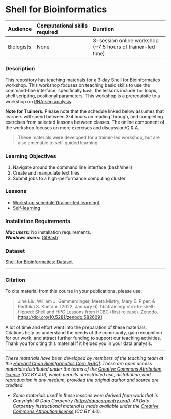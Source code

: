 # Shell for Bioinformatics

| Audience | Computational skills required | Duration |
:----------|:-------------|:----------|
| Biologists | None | 3-session online workshop (~7.5 hours of trainer-led time)|

### Description

This repository has teaching materials for a 3-day Shell for Bioinformatics workshop. This workshop focuses on teaching basic skills to use the command-line interface, specifically `bash`, the lessons include `for` loops, shell scripting, positional parameters. This workshop is a prerequisite to a workshop on [RNA-seq analysis](https://hbctraining.github.io/Intro-to-rnaseq-hpc-O2/).

**Note for Trainers:** Please note that the schedule linked below assumes that learners will spend between 3-4 hours on reading through, and completing exercises from selected lessons between classes. The online component of the workshop focuses on more exercises and discussion/Q & A.

> These materials were developed for a trainer-led workshop, but are also amenable to self-guided learning.

### Learning Objectives

1.	Navigate around the command line interface (bash/shell)
2.	Create and manipulate text files 
3.	Submit jobs to a high-performance computing cluster

### Lessons
* [Workshop schedule (trainer-led learning)](schedule/README.md)
* [Self-learning](schedule/links-to-lessons.md)

### Installation Requirements
***Mac users:***
No installation requirements.  
***Windows users:***
[GitBash](https://git-scm.com/download/win)  

### Dataset
[Shell for Bioinformatics: Dataset](https://www.dropbox.com/s/t3lkyz1pz021222/unix_lesson.tar.gz?dl=1)

---

### Citation

To cite material from this course in your publications, please use:

> Jihe Liu, William J. Gammerdinger, Meeta Mistry, Mary E. Piper, & Radhika S. Khetani. (2022, January 6). hbctraining/Intro-to-shell-flipped: Shell and HPC Lessons from HCBC (first release). Zenodo. https://doi.org/10.5281/zenodo.5826091

A lot of time and effort went into the preparation of these materials. Citations help us understand the needs of the community, gain recognition for our work, and attract further funding to support our teaching activities. Thank you for citing this material if it helped you in your data analysis.

---

*These materials have been developed by members of the teaching team at the [Harvard Chan Bioinformatics Core (HBC)](http://bioinformatics.sph.harvard.edu/). These are open access materials distributed under the terms of the [Creative Commons Attribution license](https://creativecommons.org/licenses/by/4.0/) (CC BY 4.0), which permits unrestricted use, distribution, and reproduction in any medium, provided the original author and source are credited.*

* *Some materials used in these lessons were derived from work that is Copyright © Data Carpentry (http://datacarpentry.org/). 
All Data Carpentry instructional material is made available under the [Creative Commons Attribution license](https://creativecommons.org/licenses/by/4.0/) (CC BY 4.0).*
